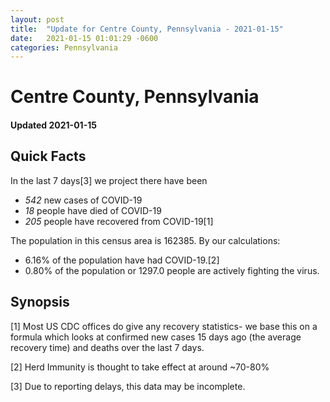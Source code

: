 ```yaml
---
layout: post
title:  "Update for Centre County, Pennsylvania - 2021-01-15"
date:   2021-01-15 01:01:29 -0600
categories: Pennsylvania
---
```


# Centre County, Pennsylvania
#### Updated 2021-01-15

## Quick Facts

In the last 7 days[3] we project there have been
- *542* new cases of COVID-19
- *18* people have died of COVID-19
- *205* people have recovered from COVID-19[1]

The population in this census area is 162385. By our calculations:
- 6.16% of the population have had COVID-19.[2]
- 0.80% of the population or 1297.0 people are actively fighting the virus.

## Synopsis




[1] Most US CDC offices do give any recovery statistics- we base this on a formula which looks at confirmed new cases
15 days ago (the average recovery time) and deaths over the last 7 days.

[2] Herd Immunity is thought to take effect at around ~70-80%

[3] Due to reporting delays, this data may be incomplete.
 
    